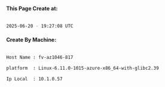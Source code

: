 
   
#### This Page Create at:

```bash

2025-06-20 - 19:27:08 UTC

```

#### Create By Machine:

```bash

Host Name : fv-az1046-817

platform  : Linux-6.11.0-1015-azure-x86_64-with-glibc2.39

Ip Local  : 10.1.0.57

```

